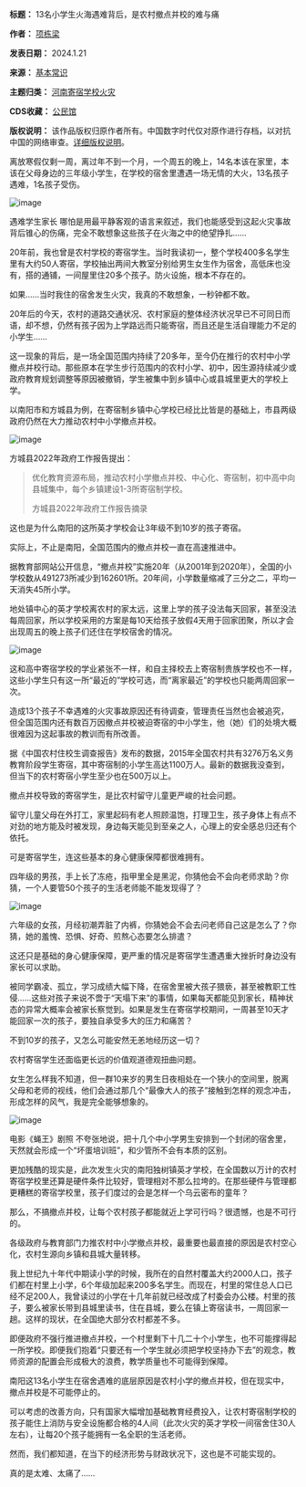 

**标题：** 13名小学生火海遇难背后，是农村撤点并校的难与痛  

**作者：** [项栋梁](https://chinadigitaltimes.net/space/项栋梁)  

**发表日期：** 2024.1.21  

**来源：** [基本常识](https://web.archive.org/web/https://mp.weixin.qq.com/s/h53bp5qbmbKmvzUtHkzn7Q)  

**主题归类：** [河南寄宿学校火灾](https://chinadigitaltimes.net/space/河南寄宿学校火灾)  

**CDS收藏：** [公民馆](https://chinadigitaltimes.net/space/%E5%85%AC%E6%B0%91%E9%A6%86)  

**版权说明：** 该作品版权归原作者所有。中国数字时代仅对原作进行存档，以对抗中国的网络审查。[详细版权说明](https://chinadigitaltimes.net/chinese/copyright)。


离放寒假仅剩一周，离过年不到一个月，一个周五的晚上，14名本该在家里，本该在父母身边的三年级小学生，在学校的宿舍里遭遇一场无情的大火，13名孩子遇难，1名孩子受伤。


![image](https://chinadigitaltimes.net/chinese/files/2024/01/post-704403-65adc73b948e6.)


遇难学生家长
哪怕是用最平静客观的语言来叙述，我们也能感受到这起火灾事故背后锥心的伤痛，完全不敢想象这些孩子在火海之中的绝望挣扎……


20年前，我也曾是农村学校的寄宿学生。当时我读初一，整个学校400多名学生里有大约50人寄宿，学校抽出两间大教室分别给男生女生作为宿舍，高低床也没有，搭的通铺，一间屋里住20多个孩子。防火设施，根本不存在的。


如果……当时我住的宿舍发生火灾，我真的不敢想象，一秒钟都不敢。


20年后的今天，农村的道路交通状况、农村家庭的整体经济状况早已不可同日而语，却不想，仍然有孩子因为上学路远而只能寄宿，而且还是生活自理能力不足的小学生……


这一现象的背后，是一场全国范围内持续了20多年，至今仍在推行的农村中小学撤点并校行动。那些原本在学生步行范围内的农村小学、初中，因生源持续减少或政府教育规划调整等原因被撤销，学生被集中到乡镇中心或县城里更大的学校上学。


以南阳市和方城县为例，在寄宿制乡镇中心学校已经比比皆是的基础上，市县两级政府仍然在大力推动农村中小学撤点并校。


![image](https://chinadigitaltimes.net/chinese/files/2024/01/post-704403-65adc73b9fca7.)


方城县2022年政府工作报告提出：



> 
> 优化教育资源布局，推动农村小学撤点并校、中心化、寄宿制，初中高中向县城集中，每个乡镇建设1-3所寄宿制学校。
> 
> 
> 方城县2022年政府工作报告摘录
> 
> 
> 


这也是为什么南阳的这所英才学校会让3年级不到10岁的孩子寄宿。


实际上，不止是南阳，全国范围内的撤点并校一直在高速推进中。


据教育部网站公开信息，“撤点并校”实施20年（从2001年到2020年），全国的小学校数从491273所减少到162601所。20年间，小学数量缩减了三分之二，平均一天消失45所小学。


地处镇中心的英才学校离农村的家太远，这里上学的孩子没法每天回家，甚至没法每周回家，所以学校采用的方案是每10天给孩子放假4天用于回家团聚，所以才会出现周五的晚上孩子们还住在学校宿舍的情况。


![image](https://chinadigitaltimes.net/chinese/files/2024/01/post-704403-65adc73ba856c.)


这和高中寄宿学校的学业紧张不一样，和自主择校去上寄宿制贵族学校也不一样，这些小学生只有这一所“最近的”学校可选，而“离家最近”的学校也只能两周回家一次。


造成13个孩子不幸遇难的火灾事故原因还有待调查，管理责任当然也会被追究，但全国范围内还有数百万因撤点并校被迫寄宿的中小学生，他（她）们的处境大概很难因为这起事故的教训而有所改善。


据《中国农村住校生调查报告》发布的数据，2015年全国农村共有3276万名义务教育阶段学生寄宿，其中寄宿制的小学生高达1100万人。最新的数据我没查到，但当下的农村寄宿小学生至少也在500万以上。


撤点并校导致的寄宿学生，是比农村留守儿童更严峻的社会问题。


留守儿童父母在外打工，家里起码有老人照顾温饱，打理卫生，孩子身体上有点不对劲的地方能及时被发现，身边每天能见到至亲之人，心理上的安全感总归还有个依托。


可是寄宿学生，连这些基本的身心健康保障都很难拥有。


四年级的男孩，手上长了冻疮，指甲里全是黑泥，你猜他会不会向老师求助？你猜，一个人要管50个孩子的生活老师能不能发现得了？


![image](https://chinadigitaltimes.net/chinese/files/2024/01/post-704403-65adc73bb3f25.)


六年级的女孩，月经初潮弄脏了内裤，你猜她会不会去问老师自己这是怎么了？你猜，她的羞愧、恐惧、好奇、煎熬心态要怎么排遣？


这还只是基础的身心健康保障，更严重的情况是寄宿学生遭遇重大挫折时身边没有家长可以求助。


被同学霸凌、孤立，学习成绩大幅下降，在宿舍里被大孩子猥亵，甚至被教职工性侵……这些对孩子来说不啻于“天塌下来”的事情，如果每天都能见到家长，精神状态的异常大概率会被家长察觉到。如果是发生在寄宿学校期间，一周甚至10天才能回家一次的孩子，要独自承受多大的压力和痛苦？


不到10岁的孩子，又怎么可能安然无恙地经历这一切？


农村寄宿学生还面临更长远的价值观道德观扭曲问题。


女生怎么样我不知道，但一群10来岁的男生日夜相处在一个狭小的空间里，脱离父母和老师的视线，他们会通过那几个“最像大人的孩子”接触到怎样的观念冲击，形成怎样的风气，我是完全能够想象的。


![image](https://chinadigitaltimes.net/chinese/files/2024/01/post-704403-65adc73bbb7cc.)


电影《蝇王》剧照
不夸张地说，把十几个中小学男生安排到一个封闭的宿舍里，天然就会形成一个“坏蛋培训班”，和少管所不会有本质的区别。


更加残酷的现实是，此次发生火灾的南阳独树镇英才学校，在全国数以万计的农村寄宿学校里还算是硬件条件比较好，管理相对不那么拉垮的。在那些硬件与管理都更糟糕的寄宿学校里，孩子们度过的会是怎样一个乌云密布的童年？


那么，不搞撤点并校，让每个农村孩子都能就近上学可行吗？很遗憾，也是不可行的。


各级政府与教育部门力推农村中小学撤点并校，最重要也最直接的原因是农村空心化，农村生源向乡镇和县城大量转移。


我上世纪九十年代中期读小学的时候，我所在的自然村覆盖大约2000人口，孩子们都在村里上小学，6个年级加起来200多名学生。而现在，村里的常住总人口已经不足200人，我曾读过的小学在十几年前就已经改成了村委会办公楼。村里的孩子，要么被家长带到县城里读书，住在县城，要么在镇上寄宿读书，一周回家一趟。这样的现状，在全国绝大部分农村都差不多。


即便政府不强行推进撤点并校，一个村里剩下十几二十个小学生，也不可能撑得起一所学校。即便我们抱着“只要还有一个学生就必须把学校坚持办下去”的观念，教师资源的配置会形成极大的浪费，教学质量也不可能得到保障。


南阳这13名小学生在宿舍遇难的底层原因是农村小学的撤点并校，但在现实中，撤点并校是不可能停止的。


可以考虑的改善方向，只有国家大幅增加基础教育经费投入，让农村寄宿制学校的孩子能住上消防与安全设施都合格的4人间（此次火灾的英才学校一间宿舍住30人左右），让每20个孩子能拥有一名全职的生活老师。


然而，我们都知道，在当下的经济形势与财政状况下，这也是不可能实现的。


真的是太难、太痛了……

